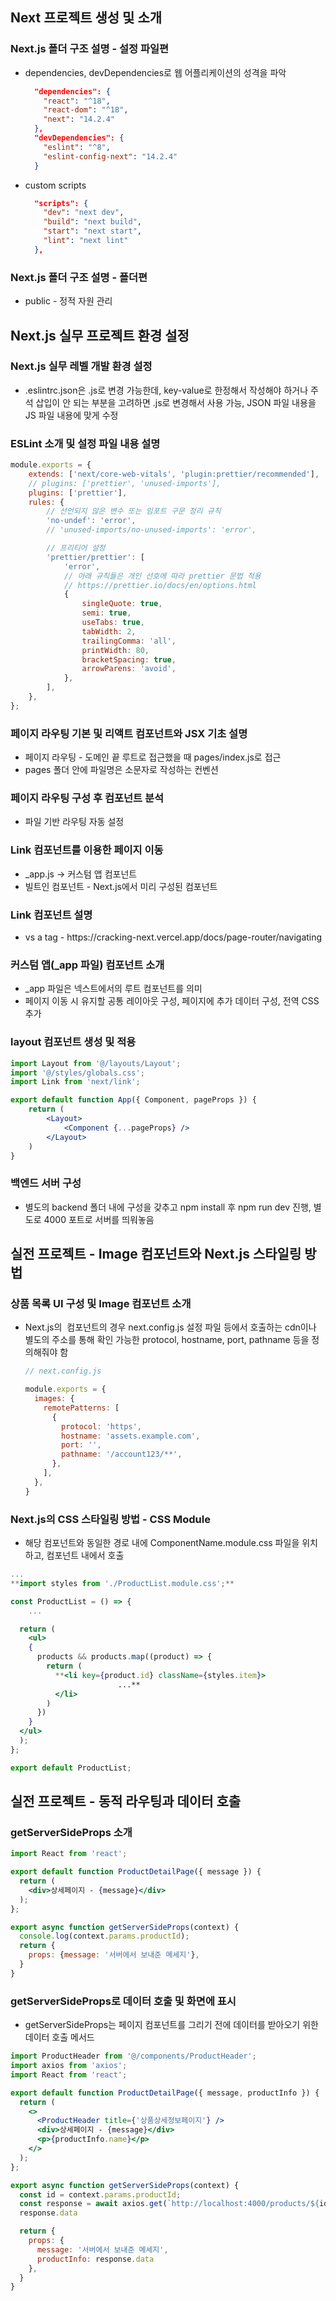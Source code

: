 ## Next 프로젝트 생성 및 소개

### Next.js 폴더 구조 설명 - 설정 파일편

- dependencies, devDependencies로 웹 어플리케이션의 성격을 파악
    
    ```json
      "dependencies": {
        "react": "^18",
        "react-dom": "^18",
        "next": "14.2.4"
      },
      "devDependencies": {
        "eslint": "^8",
        "eslint-config-next": "14.2.4"
      }
    ```
    
- custom scripts
    
    ```json
      "scripts": {
        "dev": "next dev",
        "build": "next build",
        "start": "next start",
        "lint": "next lint"
      },
    ```
    

### Next.js 폴더 구조 설명 - 폴더편

- public - 정적 자원 관리

## Next.js 실무 프로젝트 환경 설정

### Next.js 실무 레벨 개발 환경 설정

- .eslintrc.json은 .js로 변경 가능한데, key-value로 한정해서 작성해야 하거나 주석 삽입이 안 되는 부분을 고려하면 .js로 변경해서 사용 가능, JSON 파일 내용을 JS 파일 내용에 맞게 수정

### ESLint 소개 및 설정 파일 내용 설명

```jsx
module.exports = {
	extends: ['next/core-web-vitals', 'plugin:prettier/recommended'],
	// plugins: ['prettier', 'unused-imports'],
	plugins: ['prettier'],
	rules: {
		// 선언되지 않은 변수 또는 임포트 구문 정리 규칙
		'no-undef': 'error',
		// 'unused-imports/no-unused-imports': 'error',

		// 프리티어 설정
		'prettier/prettier': [
			'error',
			// 아래 규칙들은 개인 선호에 따라 prettier 문법 적용
			// https://prettier.io/docs/en/options.html
			{
				singleQuote: true,
				semi: true,
				useTabs: true,
				tabWidth: 2,
				trailingComma: 'all',
				printWidth: 80,
				bracketSpacing: true,
				arrowParens: 'avoid',
			},
		],
	},
};

```

### 페이지 라우팅 기본 및 리액트 컴포넌트와 JSX 기초 설명

- 페이지 라우팅 - 도메인 끝 루트로 접근했을 때 pages/index.js로 접근
- pages 폴더 안에 파일명은 소문자로 작성하는 컨벤션

### 페이지 라우팅 구성 후 컴포넌트 분석

- 파일 기반 라우팅 자동 설정

### Link 컴포넌트를 이용한 페이지 이동

- _app.js → 커스텀 앱 컴포넌트
- 빌트인 컴포넌트 - Next.js에서 미리 구성된 컴포넌트

### Link 컴포넌트 설명

- <Link /> vs a tag - https://cracking-next.vercel.app/docs/page-router/navigating

### 커스텀 앱(_app 파일) 컴포넌트 소개

- _app 파일은 넥스트에서의 루트 컴포넌트를 의미
- 페이지 이동 시 유지할 공통 레이아웃 구성, 페이지에 추가 데이터 구성, 전역 CSS 추가

### layout 컴포넌트 생성 및 적용

```jsx
import Layout from '@/layouts/Layout';
import '@/styles/globals.css';
import Link from 'next/link';

export default function App({ Component, pageProps }) {
	return (
		<Layout>
			<Component {...pageProps} />
		</Layout>
	)
}
```

### 백엔드 서버 구성

- 별도의 backend 폴더 내에 구성을 갖추고 npm install 후 npm run dev 진행, 별도로 4000 포트로 서버를 띄워놓음

## 실전 프로젝트 - Image 컴포넌트와 Next.js 스타일링 방법

### 상품 목록 UI 구성 및 Image 컴포넌트 소개

- Next.js의 <Image /> 컴포넌트의 경우 next.config.js 설정 파일 등에서 호출하는 cdn이나 별도의 주소를 통해 확인 가능한 protocol, hostname, port, pathname 등을 정의해줘야 함
    
    ```jsx
    // next.config.js
    
    module.exports = {
      images: {
        remotePatterns: [
          {
            protocol: 'https',
            hostname: 'assets.example.com',
            port: '',
            pathname: '/account123/**',
          },
        ],
      },
    }
    ```
    

### Next.js의 CSS 스타일링 방법 - CSS Module

- 해당 컴포넌트와 동일한 경로 내에 ComponentName.module.css 파일을 위치하고, 컴포넌트 내에서 호출

```jsx
...
**import styles from './ProductList.module.css';**

const ProductList = () => {
	...

  return (
    <ul>
    {
      products && products.map((product) => {
        return (
          **<li key={product.id} className={styles.item}>
						...**
          </li>
        )
      })
    }
  </ul>
  );
};

export default ProductList;
```

## 실전 프로젝트 - 동적 라우팅과 데이터 호출

### getServerSideProps 소개

```jsx
import React from 'react';

export default function ProductDetailPage({ message }) {
  return (
    <div>상세페이지 - {message}</div>
  );
};

export async function getServerSideProps(context) {
  console.log(context.params.productId);
  return {
    props: {message: '서버에서 보내준 메세지'},
  }
}
```

### getServerSideProps로 데이터 호출 및 화면에 표시

- getServerSideProps는 페이지 컴포넌트를 그리기 전에 데이터를 받아오기 위한 데이터 호출 메서드

```jsx
import ProductHeader from '@/components/ProductHeader';
import axios from 'axios';
import React from 'react';

export default function ProductDetailPage({ message, productInfo }) {
  return (
    <>
      <ProductHeader title={'상품상세정보페이지'} />
      <div>상세페이지 - {message}</div>
      <p>{productInfo.name}</p>
    </>
  );
};

export async function getServerSideProps(context) {
  const id = context.params.productId;
  const response = await axios.get(`http://localhost:4000/products/${id}`);
  response.data

  return {
    props: {
      message: '서버에서 보내준 메세지',
      productInfo: response.data
    },
  }
}
```